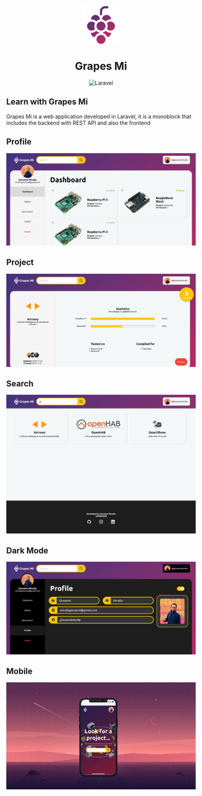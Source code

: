 <div align="center"> <img src="public/img/logo.png" width="100">
<h1>Grapes Mi</h1></div>


<p align="center">
<img src="https://img.shields.io/badge/Laravel%20-%23FF2D20.svg?&style=for-the-badge&logo=laravel&logoColor=white&style=flat" alt="Laravel">
</p>

## Learn with Grapes Mi

Grapes Mi is a web application developed in Laravel, it is a monoblock that includes the backend with REST API and also the frontend

## Profile
<div align="center"><img src="readmeImg/profile.png"/></div>

## Project
<div align="center"><img src="readmeImg/project.png"/></div>

## Search
<div align="center"><img src="readmeImg/search.png"/></div>

## Dark Mode
<div align="center"><img src="readmeImg/darkMode.png"/></div>

## Mobile
<div align="center"><img src="readmeImg/mobile.gif"/></div>
